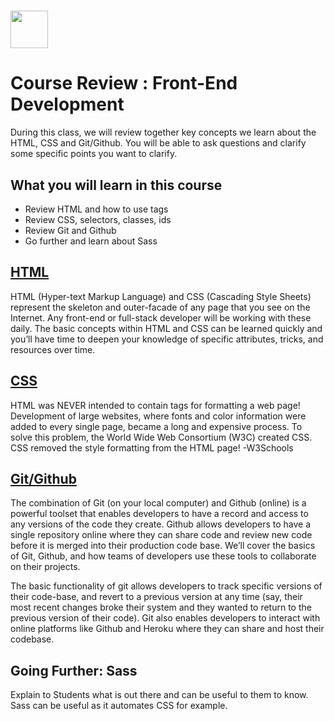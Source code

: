 # <img src="https://cloud.githubusercontent.com/assets/8397980/19818474/bd21af4c-9d04-11e6-8df6-1ed154718dce.png" height="60">

# Course Review : Front-End Development

During this class, we will review together key concepts we learn about the HTML, CSS and Git/Github. You will be able to ask questions and clarify some specific points you want to clarify.

## What you will learn in this course
* Review HTML and how to use tags
* Review CSS, selectors, classes, ids
* Review Git and Github
* Go further and learn about Sass


## <a href="https://github.com/product-school/Lesson-1-HTML-CSS">HTML</a>
HTML (Hyper-text Markup Language) and CSS (Cascading Style Sheets) represent the skeleton and outer-facade of any page that you see on the Internet. Any front-end or full-stack developer will be working with these daily. The basic concepts within HTML and CSS can be learned quickly and you’ll have time to deepen your knowledge of specific attributes, tricks, and resources over time.


## <a href="https://github.com/product-school/Lesson-2-CSS">CSS</a>
HTML was NEVER intended to contain tags for formatting a web page! Development of large websites, where fonts and color information were added to every single page, became a long and expensive process. To solve this problem, the World Wide Web Consortium (W3C) created CSS. CSS removed the style formatting from the HTML page! -W3Schools


## <a href="https://github.com/product-school/git-and-github">Git/Github</a>
The combination of Git (on your local computer) and Github (online) is a powerful toolset that enables developers to have a record and access to any versions of the code they create. Github allows developers to have a single repository online where they can share code and review new code before it is merged into their production code base. We’ll cover the basics of Git, Github, and how teams of developers use these tools to collaborate on their projects.

The basic functionality of git allows developers to track specific versions of their code-base, and revert to a previous version at any time (say, their most recent changes broke their system and they wanted to return to the previous version of their code). Git also enables developers to interact with online platforms like Github and Heroku where they can share and host their codebase.


## Going Further: Sass
Explain to Students what is out there and can be useful to them to know. Sass can be useful as it automates CSS for example.

